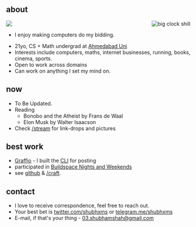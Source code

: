 ## about

<!-- 
<pre>
________________________________________________
|[x] AmigaShell                         |F]|!"|
|"""""""""""""""""""""""""""""""""""""""""""|"|
|12.Workbench:> cd itz:asc                  | |
|12.Work:Iltzu/Asc> ed shell01.asc          | |
|                                           | |
|___________________________________________|/|
</pre> -->

<img src="/images/header7.png"/>

<div style="float: right; max-width: 25%; max-height: 25%;">
<img src="/images/clock-child.jpeg" id="home-img" alt="big clock shill">
</div>

- I enjoy making computers do my bidding.
<!-- and shipping something from scratch & iterating on prototypes. -->


- 21yo, CS + Math undergrad at [Ahmedabad Uni](https://ahduni.edu.in)
- Interests include computers, maths, internet businesses, running, books, cinema, sports.
- Open to work across domains
- Can work on anything I set my mind on.

## now
- To Be Updated.
- Reading
  <!-- - The Information: A History, a Theory, a Flood by James Gleick -->
  - Bonobo and the Atheist by Frans de Waal
  - Elon Musk by Walter Isaacson
- Check [/stream](/stream) for link-drops and pictures

## best work

- [Graffio](https://graffio.xyz) - I built the [CLI](https://github.com/shubhxms/graffio) for posting
- participated in [Buildspace Nights and Weekends](https://buildspace.so/)
  <!-- S4, S3 and [S2](https://polygonscan.com/tx/0xb78eeb255a386d49f7d00859568370da52566184400727c4baa4fdf8c7dd6210). -->
- see [github](https://github.com/shubhxms) & [/craft](/craft).

## contact

- I love to receive correspondence, feel free to reach out.
- Your best bet is [twitter.com/shubhxms](https://twitter.com/shubhxms) or [telegram.me/shubhxms](https://telegram.me/shubhxms)
- E-mail, if that's your thing - [03.shubhamshah@gmail.com](mailto:03.shubhamshah@gmail.com)

<!-- {{% sidenote %}} getting back to things {{% /sidenote %}} -->
<!-- {{% sidenote %}} -->
<!-- <pre>
        -   _- `
      (         )
  ,    (     ))   )
(                   )
(_      `___ -_   _-
          `
            `
              `                 %
                `                 %
                  `       /\     %
                    `   '\/   %
                      `'  +  %
                      '  ` + %_
                      '    + `|_|
                    '      +
                  '          +
                '                +
              '
            '
        '
  c  .'
  <\\/
  |\
  / /
</pre> -->
<!-- <pre>
|     .-.
|    /   \         .-.
|   /     \       /   \       .-.     .-.     _   _
+--/-------\-----/-----\-----/---\---/---\---/-\-/-\/\/--
| /         \   /       \   /     '-'     '-'
|/           '-'         '-'
</pre> -->
<!-- {{% /sidenote %}}  -->